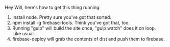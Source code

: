 Hey Will, here's how to get this thing running:

1. Install node.  Pretty sure you've got that sorted.
2. npm install -g firebase-tools.  Think you've got that, too.
3. Running "gulp" will build the site once, "gulp watch" does it on loop.  Like usual.
3. firebase-deploy will grab the contents of dist and push them to firebase.
